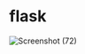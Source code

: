 # flask
![Screenshot (72)](https://user-images.githubusercontent.com/90281107/145465444-a0e17db2-90ca-42ee-ae36-2bb3abd230bb.png)
